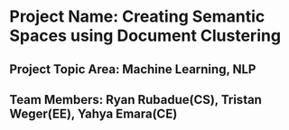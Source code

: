 # Project Name: Creating Semantic Spaces using Document Clustering
## Project Topic Area: Machine Learning, NLP
## Team Members: Ryan Rubadue(CS), Tristan Weger(EE), Yahya Emara(CE)
